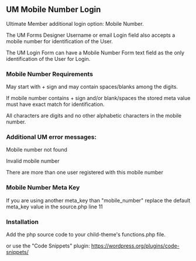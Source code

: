 ## UM Mobile Number Login
Ultimate Member additional login option: Mobile Number.

The UM Forms Designer Username or email Login field also accepts a mobile number for identification of the User.

The UM Login Form can have a Mobile Number Form text field as the only identification of the User for Login.
### Mobile Number Requirements
May start with + sign and may contain spaces/blanks among the digits.

If mobile number contains + sign and/or blank/spaces the stored meta value must have exact match for identification.

All characters are digits and no other alphabetic characters in the mobile number.
### Additional UM error messages:
Mobile number not found

Invalid mobile number

There are more than one user registered with this mobile number
### Mobile Number Meta Key
If you are using another meta_key than "mobile_number" replace the default meta_key value in the source.php line 11

### Installation
Add the php source code to your child-theme's functions.php file.

or use the "Code Snippets" plugin: https://wordpress.org/plugins/code-snippets/
